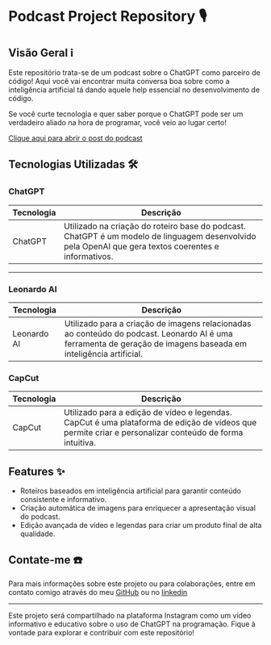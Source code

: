 # Podcast Project Repository 🎙️

## Visão Geral ℹ️
Este repositório trata-se de um podcast sobre o ChatGPT como parceiro de código! Aqui você vai encontrar muita conversa boa sobre como a inteligência artificial tá dando aquele help essencial no desenvolvimento de código.

Se você curte tecnologia e quer saber porque o ChatGPT pode ser um verdadeiro aliado na hora de programar, você veio ao lugar certo!

[Clique aqui para abrir o post do podcast](https://www.instagram.com/reel/C9QlWbvJDbd/?igsh=MTc4ZWg5ZWU3YXJ3aA==)
## Tecnologias Utilizadas 🛠️

### ChatGPT
| Tecnologia   | Descrição                                      |
|--------------|------------------------------------------------|
| ChatGPT      | Utilizado na criação do roteiro base do podcast. ChatGPT é um modelo de linguagem desenvolvido pela OpenAI que gera textos coerentes e informativos. |

---
### Leonardo AI

| Tecnologia   | Descrição                                      |
|--------------|------------------------------------------------|
| Leonardo AI  | Utilizado para a criação de imagens relacionadas ao conteúdo do podcast. Leonardo AI é uma ferramenta de geração de imagens baseada em inteligência artificial. |

### CapCut
| Tecnologia   | Descrição                                      |
|--------------|------------------------------------------------|
| CapCut       | Utilizado para a edição de vídeo e legendas. CapCut é uma plataforma de edição de vídeos que permite criar e personalizar conteúdo de forma intuitiva. |

## Features ✨
- Roteiros baseados em inteligência artificial para garantir conteúdo consistente e informativo.
- Criação automática de imagens para enriquecer a apresentação visual do podcast.
- Edição avançada de vídeo e legendas para criar um produto final de alta qualidade.

## Contate-me ☎️
Para mais informações sobre este projeto ou para colaborações, entre em contato comigo através do meu [GitHub](https://github.com/Ntzsbiel) ou no [linkedin](https://www.linkedin.com/in/gabriel-concei%C3%A7%C3%A3o-pontes-silva-32a795242?utm_source=share&utm_campaign=share_via&utm_content=profile&utm_medium=android_app)

---



Este projeto será compartilhado na plataforma Instagram como um vídeo informativo e educativo sobre o uso de ChatGPT na programação. Fique à vontade para explorar e contribuir com este repositório!

